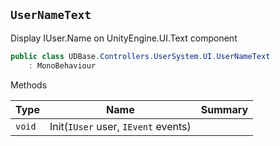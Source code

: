 ## `UserNameText`

Display IUser.Name on UnityEngine.UI.Text component
```csharp
public class UDBase.Controllers.UserSystem.UI.UserNameText
    : MonoBehaviour

```

Methods

| Type | Name | Summary | 
| --- | --- | --- | 
| `void` | Init(`IUser` user, `IEvent` events) |  | 


